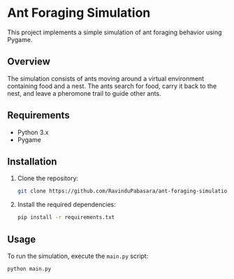 # Ant Foraging Simulation

This project implements a simple simulation of ant foraging behavior using Pygame.

## Overview

The simulation consists of ants moving around a virtual environment containing food and a nest. The ants search for food, carry it back to the nest, and leave a pheromone trail to guide other ants. 

## Requirements

- Python 3.x
- Pygame

## Installation

1. Clone the repository:

    ```bash
    git clone https://github.com/RavinduPabasara/ant-foraging-simulation.git
    ```

2. Install the required dependencies:

    ```bash
    pip install -r requirements.txt
    ```

## Usage

To run the simulation, execute the `main.py` script:

```bash
python main.py
